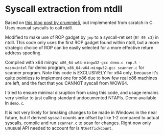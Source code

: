 # Syscall extraction from ntdll
Based on [this blog post by crummie5](https://web.archive.org/web/20200621161516/https://www.crummie5.club/freshycalls/), but implemented from scratch in C. Uses manual syscalls to call ntdll.

Modified to make use of ROP gadget by `jmp` to a syscall-ret set (`0f 05 c3`) in ntdll. This code only uses the first ROP gadget found within ntdll, but a more strategic choice of ROP can be easily selected for a more effective return address spoofing.

Compiled with x64 mingw, `x86_64-w64-mingw32-gcc demo.c rop.S -masm=intel` for demo program, `x86_64-w64-mingw32-gcc scanner.c` for scanner program. Note this code is EXCLUSIVELY for x64 only, because it's quite pointless to implement one for x86 due to how few real x86 machines are left, and the fact that you CANNOT syscall from WOW64.

I tried to ensure minimal disruption from using this code, and usage remains very similar to just calling standard undocumented NTAPIs. Demo available in `demo.c`.

It is not very likely for breaking changes to be made in Windows in the near future, but if derived syscall counts are offset by like 1-2 compared to actual syscalls, compile and run `scanner.c` to scan for changes. Right now only unusual API needed to account for is `NtGetTickCount`.
